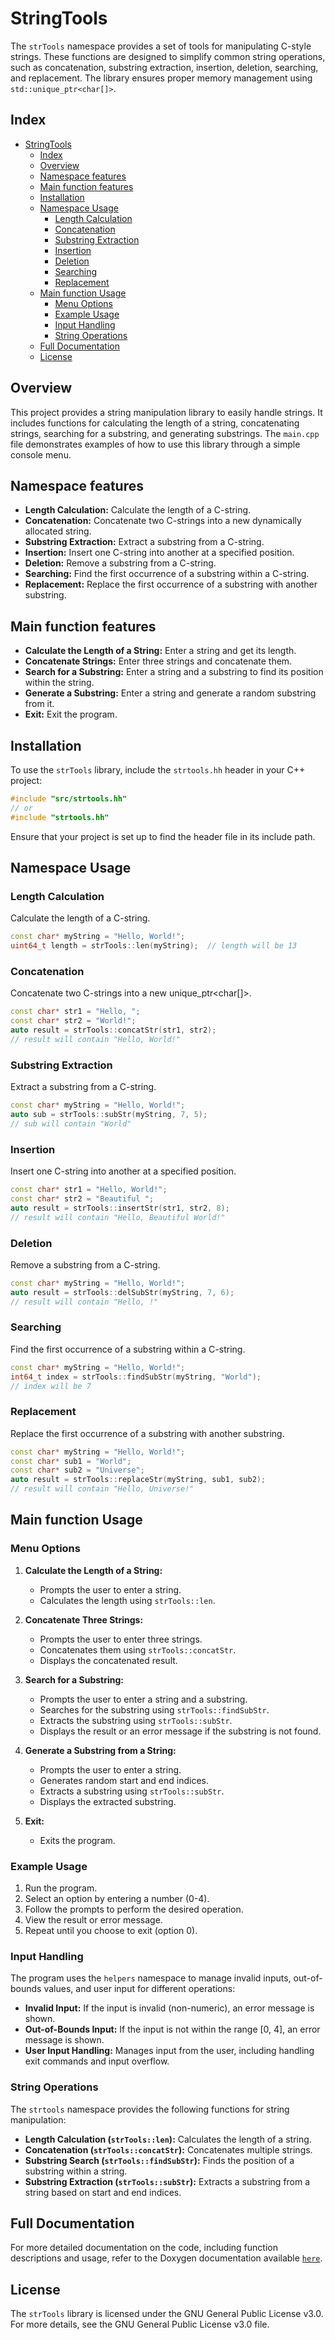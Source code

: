# StringTools

The `strTools` namespace provides a set of tools for manipulating C-style strings. These functions are designed to simplify common string operations, such as concatenation, substring extraction, insertion, deletion, searching, and replacement. The library ensures proper memory management using `std::unique_ptr<char[]>`.

## Index

- [StringTools](#stringtools)
  - [Index](#index)
  - [Overview](#overview)
  - [Namespace features](#namespace-features)
  - [Main function features](#main-function-features)
  - [Installation](#installation)
  - [Namespace Usage](#namespace-usage)
    - [Length Calculation](#length-calculation)
    - [Concatenation](#concatenation)
    - [Substring Extraction](#substring-extraction)
    - [Insertion](#insertion)
    - [Deletion](#deletion)
    - [Searching](#searching)
    - [Replacement](#replacement)
  - [Main function Usage](#main-function-usage)
    - [Menu Options](#menu-options)
    - [Example Usage](#example-usage)
    - [Input Handling](#input-handling)
    - [String Operations](#string-operations)
  - [Full Documentation](#full-documentation)
  - [License](#license)

## Overview

This project provides a string manipulation library to easily handle strings. It includes functions for calculating the length of a string, concatenating strings, searching for a substring, and generating substrings. The `main.cpp` file demonstrates examples of how to use this library through a simple console menu.

## Namespace features

- **Length Calculation:** Calculate the length of a C-string.
- **Concatenation:** Concatenate two C-strings into a new dynamically allocated string.
- **Substring Extraction:** Extract a substring from a C-string.
- **Insertion:** Insert one C-string into another at a specified position.
- **Deletion:** Remove a substring from a C-string.
- **Searching:** Find the first occurrence of a substring within a C-string.
- **Replacement:** Replace the first occurrence of a substring with another substring.

## Main function features

- **Calculate the Length of a String:** Enter a string and get its length.
- **Concatenate Strings:** Enter three strings and concatenate them.
- **Search for a Substring:** Enter a string and a substring to find its position within the string.
- **Generate a Substring:** Enter a string and generate a random substring from it.
- **Exit:** Exit the program.

## Installation

To use the `strTools` library, include the `strtools.hh` header in your C++ project:

```cpp
#include "src/strtools.hh"
// or
#include "strtools.hh"
```

Ensure that your project is set up to find the header file in its include path.

## Namespace Usage

### Length Calculation

Calculate the length of a C-string.

```cpp
const char* myString = "Hello, World!";
uint64_t length = strTools::len(myString);  // length will be 13
```

### Concatenation

Concatenate two C-strings into a new unique_ptr<char[]>.

```cpp
const char* str1 = "Hello, ";
const char* str2 = "World!";
auto result = strTools::concatStr(str1, str2);
// result will contain "Hello, World!"
```

### Substring Extraction

Extract a substring from a C-string.

```cpp
const char* myString = "Hello, World!";
auto sub = strTools::subStr(myString, 7, 5);
// sub will contain "World"
```

### Insertion

Insert one C-string into another at a specified position.

```cpp
const char* str1 = "Hello, World!";
const char* str2 = "Beautiful ";
auto result = strTools::insertStr(str1, str2, 8);
// result will contain "Hello, Beautiful World!"
```

### Deletion

Remove a substring from a C-string.

```cpp
const char* myString = "Hello, World!";
auto result = strTools::delSubStr(myString, 7, 6);
// result will contain "Hello, !"
```

### Searching

Find the first occurrence of a substring within a C-string.

```cpp
const char* myString = "Hello, World!";
int64_t index = strTools::findSubStr(myString, "World");
// index will be 7
```

### Replacement

Replace the first occurrence of a substring with another substring.

```cpp
const char* myString = "Hello, World!";
const char* sub1 = "World";
const char* sub2 = "Universe";
auto result = strTools::replaceStr(myString, sub1, sub2);
// result will contain "Hello, Universe!"
```

## Main function Usage

### Menu Options

1. **Calculate the Length of a String:**

   - Prompts the user to enter a string.
   - Calculates the length using `strTools::len`.

2. **Concatenate Three Strings:**

   - Prompts the user to enter three strings.
   - Concatenates them using `strTools::concatStr`.
   - Displays the concatenated result.

3. **Search for a Substring:**

   - Prompts the user to enter a string and a substring.
   - Searches for the substring using `strTools::findSubStr`.
   - Extracts the substring using `strTools::subStr`.
   - Displays the result or an error message if the substring is not found.

4. **Generate a Substring from a String:**

   - Prompts the user to enter a string.
   - Generates random start and end indices.
   - Extracts a substring using `strTools::subStr`.
   - Displays the extracted substring.

5. **Exit:**
   - Exits the program.

### Example Usage

1. Run the program.
2. Select an option by entering a number (0-4).
3. Follow the prompts to perform the desired operation.
4. View the result or error message.
5. Repeat until you choose to exit (option 0).

### Input Handling

The program uses the `helpers` namespace to manage invalid inputs, out-of-bounds values, and user input for different operations:

- **Invalid Input:** If the input is invalid (non-numeric), an error message is shown.
- **Out-of-Bounds Input:** If the input is not within the range [0, 4], an error message is shown.
- **User Input Handling:** Manages input from the user, including handling exit commands and input overflow.

### String Operations

The `strtools` namespace provides the following functions for string manipulation:

- **Length Calculation (`strTools::len`):** Calculates the length of a string.
- **Concatenation (`strTools::concatStr`):** Concatenates multiple strings.
- **Substring Search (`strTools::findSubStr`):** Finds the position of a substring within a string.
- **Substring Extraction (`strTools::subStr`):** Extracts a substring from a string based on start and end indices.

## Full Documentation

For more detailed documentation on the code, including function descriptions and usage, refer to the Doxygen documentation available [`here`](https://github.com/at-sso/StringTools/blob/master/docs/latex/refman.pdf).

## License

The `strTools` library is licensed under the GNU General Public License v3.0. For more details, see the GNU General Public License v3.0 file.
